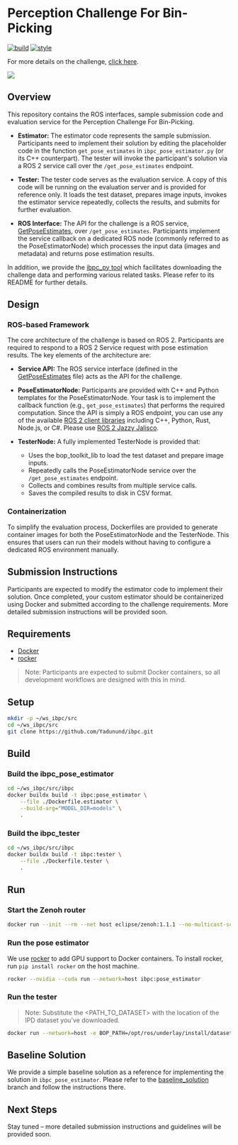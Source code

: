 # Perception Challenge For Bin-Picking

[![build](https://github.com/Yadunund/ibpc/actions/workflows/build.yaml/badge.svg?branch=main)](https://github.com/Yadunund/ibpc/actions/workflows/build.yaml)
[![style](https://github.com/Yadunund/ibpc/actions/workflows/style.yaml/badge.svg?branch=main)](https://github.com/Yadunund/ibpc/actions/workflows/style.yaml)

For more details on the challenge, [click here](https://bpc.opencv.org/).

![](../media/bpc.gif)

## Overview

This repository contains the ROS interfaces, sample submission code and evaluation service for the Perception Challenge For Bin-Picking.

- **Estimator:**
  The estimator code represents the sample submission. Participants need to implement their solution by editing the placeholder code in the function `get_pose_estimates` in `ibpc_pose_estimator.py` (or its C++ counterpart). The tester will invoke the participant's solution via a ROS 2 service call over the `/get_pose_estimates` endpoint.

- **Tester:**
  The tester code serves as the evaluation service. A copy of this code will be running on the evaluation server and is provided for reference only. It loads the test dataset, prepares image inputs, invokes the estimator service repeatedly, collects the results, and submits for further evaluation.

- **ROS Interface:**
  The API for the challenge is a ROS service, [GetPoseEstimates](ibpc_interfaces/srv/GetPoseEstimates.srv), over `/get_pose_estimates`. Participants implement the service callback on a dedicated ROS node (commonly referred to as the PoseEstimatorNode) which processes the input data (images and metadata) and returns pose estimation results.

In addition, we provide the [ibpc_py tool](https://github.com/Yadunund/bpc/tree/main/ibpc_py) which facilitates downloading the challenge data and performing various related tasks. Please refer to its README for further details.

## Design

### ROS-based Framework

The core architecture of the challenge is based on ROS 2. Participants are required to respond to a ROS 2 Service request with pose estimation results. The key elements of the architecture are:

- **Service API:**
  The ROS service interface (defined in the [GetPoseEstimates](ibpc_interfaces/srv/GetPoseEstimates.srv) file) acts as the API for the challenge.

- **PoseEstimatorNode:**
  Participants are provided with C++ and Python templates for the PoseEstimatorNode. Your task is to implement the callback function (e.g., `get_pose_estimates`) that performs the required computation. Since the API is simply a ROS endpoint, you can use any of the available [ROS 2 client libraries](https://docs.ros.org/en/jazzy/Concepts/Basic/About-Client-Libraries.html#client-libraries) including C++, Python, Rust, Node.js, or C#. Please use [ROS 2 Jazzy Jalisco](https://docs.ros.org/en/jazzy/index.html).

- **TesterNode:**
  A fully implemented TesterNode is provided that:
  - Uses the bop_toolkit_lib to load the test dataset and prepare image inputs.
  - Repeatedly calls the PoseEstimatorNode service over the `/get_pose_estimates` endpoint.
  - Collects and combines results from multiple service calls.
  - Saves the compiled results to disk in CSV format.

### Containerization

To simplify the evaluation process, Dockerfiles are provided to generate container images for both the PoseEstimatorNode and the TesterNode. This ensures that users can run their models without having to configure a dedicated ROS environment manually.

## Submission Instructions

Participants are expected to modify the estimator code to implement their solution. Once completed, your custom estimator should be containerized using Docker and submitted according to the challenge requirements. More detailed submission instructions will be provided soon.

## Requirements

- [Docker](https://docs.docker.com/)
- [rocker](https://github.com/osrf/rocker)

> Note: Participants are expected to submit Docker containers, so all development workflows are designed with this in mind.

## Setup


```bash
mkdir -p ~/ws_ibpc/src
cd ~/ws_ibpc/src
git clone https://github.com/Yadunund/ibpc.git
```

## Build

### Build the ibpc_pose_estimator

```bash
cd ~/ws_ibpc/src/ibpc
docker buildx build -t ibpc:pose_estimator \
    --file ./Dockerfile.estimator \
    --build-arg="MODEL_DIR=models" \
    .
```

### Build the ibpc_tester

```bash
cd ~/ws_ibpc/src/ibpc
docker buildx build -t ibpc:tester \
    --file ./Dockerfile.tester \
    .
```

## Run

### Start the Zenoh router

```bash
docker run --init --rm --net host eclipse/zenoh:1.1.1 --no-multicast-scouting
```

### Run the pose estimator
We use [rocker](https://github.com/osrf/rocker) to add GPU support to Docker containers. To install rocker, run `pip install rocker` on the host machine. 
```bash
rocker --nvidia --cuda run --network=host ibpc:pose_estimator
```

### Run the tester

> Note: Substitute the <PATH_TO_DATASET> with the location of the IPD dataset you've downloaded.

```bash
docker run --network=host -e BOP_PATH=/opt/ros/underlay/install/datasets -e SPLIT_TYPE=val -v<PATH_TO_DATASET>:/opt/ros/underlay/install/datasets -it ibpc:tester
```

## Baseline Solution

We provide a simple baseline solution as a reference for implementing the solution in `ibpc_pose_estimator`. Please refer to the [baseline_solution](https://github.com/Yadunund/bpc/tree/baseline_solution) branch and follow the instructions there.

## Next Steps

Stay tuned – more detailed submission instructions and guidelines will be provided soon.
